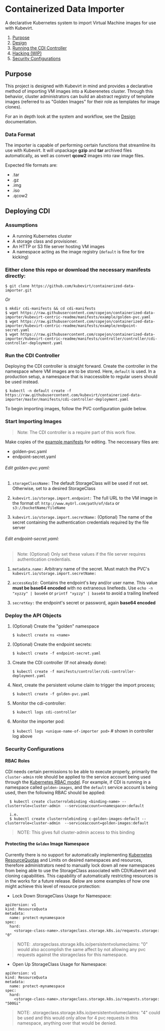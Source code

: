# Containerized Data Importer

A declarative Kubernetes system to import Virtual Machine images for use with Kubevirt.

1. [Purpose](#purpose)
1. [Design](/doc/design.md#design)
1. [Running the CDI Controller](#deploying-cdi)
1. [Hacking (WIP)](hack/README.md#getting-started-for-developers)
1. [Security Configurations](#security-configurations)


## Purpose

This project is designed with Kubevirt in mind and provides a declarative method of importing VM images into a Kuberenetes cluster. Through this behavior, cluster administrators can build an abstract registry of template images (referred to as "Golden Images" for their role as templates for image clones).

For an in depth look at the system and workflow, see the [Design](/doc/design.md#design) documentation.

### Data Format

The importer is capable of performing certain functions that streamline its use with Kubevirt.  It will unpackage **gzip** and **tar** archived files automatically, as well as convert **qcow2** images into raw image files.

Expected file formats are:

- .tar
- .gz
- .img
- .iso
- .qcow2

## Deploying CDI

### Assumptions
- A running Kubernetes cluster
- A storage class and provisioner.
- An HTTP or S3 file server hosting VM images
- A namespace acting as the image registry (`default` is fine for tire kicking)

### Either clone this repo or download the necessary manifests directly:

`$ git clone https://github.com/kubevirt/containerized-data-importer.git`

*Or*

```shell
$ mkdir cdi-manifests && cd cdi-manifests
$ wget https://raw.githubusercontent.com/copejon/containerized-data-importer/kubevirt-centric-readme/manifests/example/golden-pvc.yaml
$ wget https://raw.githubusercontent.com/copejon/containerized-data-importer/kubevirt-centric-readme/manifests/example/endpoint-secret.yaml
$ wget https://raw.githubusercontent.com/copejon/containerized-data-importer/kubevirt-centric-readme/manifests/controller/controller/cdi-controller-deployment.yaml
```

### Run the CDI Controller

Deploying the CDI controller is straight forward.  Create the controller in the namespace where VM images are to be stored.  Here, `default` is used.  In a production setup, a namespace that is inaccessible to regular users should be used instead.

`$ kubectl -n default create -f https://raw.githubusercontent.com/kubevirt/containerized-data-importer/master/manifests/cdi-controller-deployment.yaml`

To begin importing images, follow the PVC configuration guide below.

### Start Importing Images

> Note: The CDI controller is a require part of this work flow.

Make copies of the [example manifests](./manifests/example) for editing. The neccessary files are:
- golden-pvc.yaml
- endpoint-secret.yaml

###### Edit golden-pvc.yaml:
1.  `storageClassName:` The default StorageClass will be used if not set.  Otherwise, set to a desired StorageClass

1.  `kubevirt.io/storage.import.endpoint:` The full URL to the VM image in the format of: `http://www.myUrl.com/path/of/data` or `s3://bucketName/fileName`

1.  `kubevirt.io/storage.import.secretName:` (Optional) The name of the secret containing the authentication credentials required by the file server

###### Edit endpoint-secret.yaml:

> Note:  (Optional) Only set these values if the file server requires authentication credentials.

1. `metadata.name:` Arbitrary name of the secret. Must match the PVC's `kubevirt.io/storage.import.secretName:`

1.  `accessKeyId:` Contains the endpoint's key and/or user name. This value **must be base64 encoded** with no extraneous linefeeds. Use `echo -n "xyzzy" | base64` or `printf "xyzzy" | base64` to avoid a trailing linefeed

1.  `secretKey:`  the endpoint's secret or password, again **base64 encoded**

### Deploy the API Objects

1. (Optional) Create the "golden" namespace

    `$ kubectl create ns <name>`

1. (Optional) Create the endpoint secrets:

   `$ kubectl create -f endpoint-secret.yaml`

1. Create the CDI controller (If not already done):

   `$ kubectl create -f manifests/controller/cdi-controller-deployment.yaml`

1. Next, create the persistent volume claim to trigger the import process;

   `$ kubectl create -f golden-pvc.yaml`

1. Monitor the cdi-controller:

   `$ kubectl logs cdi-controller`

1. Monitor the importer pod:

   `$ kubectl logs <unique-name-of-importer pod>`  # shown in controller log above

### Security Configurations

#### RBAC Roles

CDI needs certain permissions to be able to execute properly, primarily the `cluster-admin` role should be applied to the service account being used through the [Kubernetes RBAC model](https://kubernetes.io/docs/admin/authorization/rbac/).  For example, if CDI is running in a namespace called `golden-images`, and the `default` service account is being used, then the following RBAC should be applied:

```
  $ kubectl create clusterrolebinding <binding-name> --clusterrole=cluster-admin  --serviceaccount=<namespace>:default

  i.e.
  $ kubectl create clusterrolebinding c-golden-images-default --clusterrole=cluster-admin  --serviceaccount=golden-images:default

```

> NOTE: This gives full cluster-admin access to this binding


#### Protecting the `Golden` Image Namespace

Currently there is no support for automatically implementing [Kubernetes ResourceQuotas](https://kubernetes.io/docs/concepts/policy/resource-quotas/) and Limits on desired namespaces and resources, therefore administrators need to manually lock down all new namespaces from being able to use the StorageClass associated with CDI/Kubevirt and cloning capabilities. This capability of automatically restricting resources is in the works for a future release. Below are some examples of how one might achieve this level of resource protection:

- Lock Down StorageClass Usage for Namespace:

```
apiVersion: v1
kind: ResourceQuota
metadata:
  name: protect-mynamespace
spec:
  hard:
    <storage-class-name>.storageclass.storage.k8s.io/requests.storage: "0"
```

> NOTE: <storage-class-name>.storageclass.storage.k8s.io/persistentvolumeclaims: "0" would also accomplish the same affect by not allowing any pvc requests against the storageclass for this namespace.


- Open Up StorageClass Usage for Namespace:

```
apiVersion: v1
kind: ResourceQuota
metadata:
  name: protect-mynamespace
spec:
  hard:
    <storage-class-name>.storageclass.storage.k8s.io/requests.storage: "500Gi"
```

> NOTE: <storage-class-name>.storageclass.storage.k8s.io/persistentvolumeclaims: "4" could be used and this would only allow for 4 pvc requests in this namespace, anything over that would be denied.

